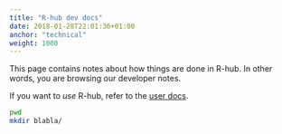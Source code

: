 ```yaml
---
title: "R-hub dev docs"
date: 2018-01-28T22:01:36+01:00
anchor: "technical"
weight: 1000
---
```


This page contains notes about how things are done in R-hub.
In other words, you are browsing our developer notes.

If you want to _use_ R-hub, refer to the [user docs](/).

```sh
pwd
mkdir blabla/
```

